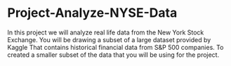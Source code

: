 # Project-Analyze-NYSE-Data

In this project we will analyze real life data from the New York Stock Exchange. You will be drawing a subset of a large dataset provided by Kaggle
That contains historical financial data from S&P 500 companies.
To created a smaller subset of the data that you will be using for the project.

